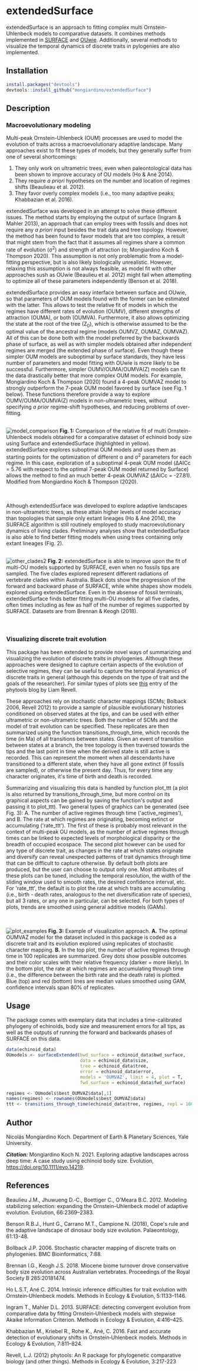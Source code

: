 # extendedSurface
extendedSurface is an approach to fitting complex multi Ornstein-Uhlenbeck models to comparative datasets. It combines methods implemented in [SURFACE](https://www.otago.ac.nz/ecoevotago/code/surface.html) and [OUwie](https://www.jeremybeaulieu.org/r.html). Additionally, several methods to visualize the temporal dynamics of discrete traits in pylogenies are also implemented.

## Installation
```R
install.packages("devtools")
devtools::install_github("mongiardino/extendedSurface")
```

## Description
### Macroevolutionary modeling
Multi-peak Ornstein-Uhlenbeck (OUM) processes are used to model the evolution of traits across a macroevolutionary adaptive landscape. Many approaches exist to fit these types of models, but they generally suffer from one of several shortcomings:
 1) They only work on ultrametric trees, even when paleontological data has been shown to improve accuracy of OU models (Ho & Ané 2014).
 2) They require *a priori* hypotheses on the number and location of regimes shifts (Beaulieau et al. 2012).
 3) They favor overly complex models (i.e., too many adaptive peaks; Khabbazian et al. 2016).
 
extendedSurface was developed in an attempt to solve these different issues. The method starts by employing the output of surface (Ingram & Mahler 2013), an approach that can employ trees with fossils and does not require any *a priori* input besides the trait data and tree topology. However, the method has been found to favor models that are too complex, a result that might stem from the fact that it assumes all regimes share a common rate of evolution (&sigma;<sup>2</sup>) and strength of attraction (&alpha;; Mongiardino Koch & Thompson 2020). This assumption is not only problematic from a model-fitting perspective, but is also likely biologically unrealistic. However, relaxing this assumption is not always feasible, as model fit with other approaches sush as OUwie (Beaulieu et al. 2012) might fail when attempting to optimize all of these parameters independently (Benson et al. 2018).

extendedSurface provides an easy interface between surface and OUwie, so that parameters of OUM models found with the former can be estimated with the latter. This allows to test the relative fit of models in which the regimes have different rates of evolution (OUMV), different strengths of attraction (OUMA), or both (OUMVA). Furthermore, it also allows optimizing the state at the root of the tree (Z<sub>0</sub>), which is otherwise assumed to be the optimal value of the ancestral regime (models OUMVZ, OUMAZ, OUMVAZ). All of this can be done both with the model preferred by the backwards phase of surface, as well as with simpler models obtained after independent regimes are merged (the extended phase of surface). Even though these simpler OUM models are suboptimal by surface standards, they have less number of parameters and model fitting with OUwie is more likely to be successful. Furthermore, simpler OUMV/OUMA/OUMVA(Z) models can fit the data drastically better that more complex OUM models. For example, Mongiardino Koch & Thompson (2020) found a 4-peak OUMVAZ model to strongly outperform the 7-peak OUM model favored by surface (see Fig. 1 below). These functions therefore provide a way to explore OUMV/OUMA/OUMVA(Z) models in non-ultrametric trees, without specifying *a prior* regime-shift hypotheses, and reducing problems of over-fitting.
<br/><br/>

![model_comparison](https://github.com/mongiardino/extendedSurface/blob/master/images/model_comparison.jpg)
**Fig. 1:** Comparison of the relative fit of multi Ornstein-Uhlenbeck models obtained for a comparative dataset of echinoid body size using Surface and extendedSurface (highlighted in yellow). extendedSurface explores suboptimal OUM models and uses them as starting points for the optimization of different &alpha; and &sigma;<sup>2</sup> parameters for each regime. In this case, exploration of a suboptimal 4-peak OUM model (&Delta;AICc = 5.76 with respect to the optimal 7-peak OUM model returned by Surface) allows the method to find an much better 4-peak OUMVAZ (&Delta;AICc = -27.81). Modified from Mongiardino Koch & Thompson (2020).
<br/><br/><br/>

Although extendedSurface was developed to explore adaptive landscapes in non-ultrametric trees, as these attain higher levels of model accuracy than topologies that sample only extant lineages (Ho & Ané 2014), the SURFACE algorithm is still routinely employed to study macroevolutionary dynamics of living clades. Preliminary analyses show that extendedSurface is also able to find better fitting models when using trees containing only extant lineages (Fig. 2). 
<br/><br/>

![other_clades2](https://github.com/mongiardino/extendedSurface/blob/master/images/other_clades2.jpg)
**Fig. 2:** extendedSurface is able to improve upon the fit of multi-OU models supported by SURFACE, even when no fossils tips are sampled. The five clades explored  represent different radiations of vertebrate clades within Australia. Black dots show the progression of the forward and backward phase of SURFACE, while white shapes show models explored using extendedSurface. Even in the absense of fossil terminals, extendedSurface finds better fitting multi-OU models for all five clades, often times including as few as half of the number of regimes supported by SURFACE. Datasets are from Brennan & Keogh (2018).
<br/><br/><br/>

### Visualizing discrete trait evolution
This package has been extended to provide novel ways of summarizing and visualizing the evolution of discrete traits in phylogenies. Although these approaches were designed to capture certain aspects of the evolution of selective regimes, they can be useful to capture the temporal dynamics of discrete traits in general (although this depends on the type of trait and the goals of the researcher). For similar types of plots see [this](http://blog.phytools.org/2017/11/visualizing-rate-of-change-in-discrete.html) entry of the phytools blog by Liam Revell.

These approaches rely on stochastic character mappings (SCMs; Bolback 2006, Revell 2012) to provide a sample of plausible evolutionary histories conditioned on observed states at the tips, and can be used with either ultrametric or non-ultrametric trees. Both the number of SCMs and the model of trait evolution can be specified. These replicates are then summarized using the function transitions_through_time, which records the time (in Ma) of all transitions between states. Given an event of transition between states at a branch, the tree topology is then traversed towards the tips and the last point in time when the derived state is still active is recorded. This can represent the moment when all descendants have transitioned to a different state, when they have all gone extinct (if fossils are sampled), or otherwise the present day. Thus, for every time any character originates, it's time of birth and death is recorded.

Summarizing and visualizing this data is handled by function plot_ttt (a plot is also returned by transitions_through_time, but more control on its graphical aspects can be gained by saving the function's output and passing it to plot_ttt). Two general types of graphics can be generated (see Fig. 3): A. The number of active regimes through time ('active_regimes'), and B. The rate at which regimes are originating, becoming extinct or accumulating ('rate_ttt'). The first of these is probably most relevant in the context of multi-peak OU models, as the number of active regimes through times can be linked to expected levels of morphological disparity or the breadth of occupied ecospace. The second plot however can be used for any type of discrete trait, as changes in the rate at which states originate and diversify can reveal unexpected patterns of trait dynamics through time that can be difficult to capture otherwise. By default both plots are produced, but the user can choose to output only one. Most attributes of these plots can be tuned, including the temporal resolution, the width of the sliding window used to smooth rates, the desired confidence interval, etc. For 'rate_ttt', the default is to plot the rate at which traits are accumulating (i.e., birth - death rates, analogous to the net diversification rate of species), but all 3 rates, or any one in particular, can be selected. For both types of plots, trends are smoothed using general additive models (GAMs).

<br/><br/>
![plot_examples](https://github.com/mongiardino/extendedSurface/blob/master/images/plot_examples.jpg)
**Fig. 3:** Example of visualization approach. **A.** The optimal OUMVAZ model for the dataset included in this package is coded as a discrete trait and its evolution explored using replicates of stochastic character mapping. **B.** In the top plot, the number of active regimes through time in 100 replicates are summarized. Grey dots show possible outcomes and their color scales with their relative frequency (darker = more likely). In the bottom plot, the rate at which regimes are accumulating through time (i.e., the difference between the birth rate and the death rate) is plotted. Blue (top) and red (bottom) lines are median values smoothed using GAM, confidence intervals span 80% of replicates.

## Usage
The package comes with exemplary data that includes a time-calibrated phylogeny of echinoids, body size and measurement errors for all tips, as well as the outputs of running the forward and backwards phases of SURFACE on this data.
```R
data(echinoid_data)
OUmodels <- surfaceExtended(bwd_surface = echinoid_data$bwd_surface,
                            data = echinoid_data$size,
                            tree = echinoid_data$tree,
                            error = echinoid_data$error,
                            models = 'OUMVAZ', limit = 4, plot = T,
                            fwd_surface = echinoid_data$fwd_surface)

regimes <- OUmodels$best_OUMVAZ$data[,1]
names(regimes) <- rownames(OUmodels$best_OUMVAZ$data)
ttt <- transitions_through_time(echinoid_data$tree, regimes, repl = 100, model = 'ER', plot = T)
```

## Author
Nicolás Mongiardino Koch. Department of Earth & Planetary Sciences, Yale University.

**_Citation:_** Mongiardino Koch N. 2021. Exploring adaptive landscapes across deep time: A case study using echinoid body size. Evolution, https://doi.org/10.1111/evo.14219.

## References
Beaulieu J.M., Jhuwueng D.‐C., Boettiger C., O'Meara B.C. 2012. Modeling stabilizing selection: expanding the Ornstein–Uhlenbeck model of adaptive evolution. Evolution, 66:2369–2383.

Benson R.B.J., Hunt G., Carrano M.T., Campione N. (2018), Cope's rule and the adaptive landscape of dinosaur body size evolution. Palaeontology, 61:13-48.

Bollback J.P. 2006. Stochastic character mapping of discrete traits on phylogenies. BMC Bioinformatics, 7:88.

Brennan I.G., Keogh J.S. 2018. Miocene biome turnover drove conservative body size evolution across Australian vertebrates. Proceedings of the Royal Society B 285:20181474.

Ho L.S.T, Ané C. 2014. Intrinsic inference difficulties for trait evolution with Ornstein‐Uhlenbeck models. Methods in Ecology & Evolution, 5:1133–1146.

Ingram T., Mahler D.L. 2013. SURFACE: detecting convergent evolution from comparative data by fitting Ornstein‐Uhlenbeck models with stepwise Akaike Information Criterion. Methods in Ecology & Evolution, 4:416–425.

Khabbazian M., Kriebel R., Rohe K., Ané, C. 2016. Fast and accurate detection of evolutionary shifts in Ornstein‐Uhlenbeck models. Methods in Ecology & Evolution, 7:811–824.

Revell, L.J. (2012) phytools: An R package for phylogenetic comparative biology (and other things). Methods in Ecology & Evolution, 3:217-223

